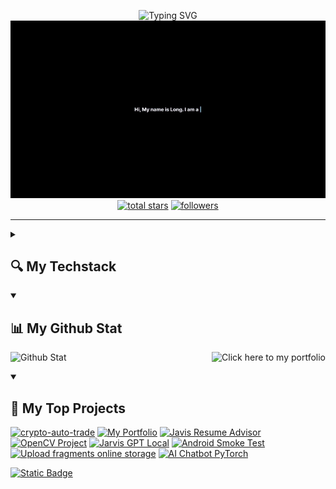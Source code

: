   <!-- Using documentation from https://github.com/anuraghazra/github-readme-stats -->

<p align="center">
    <img
      src="https://readme-typing-svg.demolab.com?font=Fira+Code&duration=2000&pause=1000&color=18F776&center=true&vCenter=true&random=false&width=435&lines=Welcome+to+my+GitHub+%F0%9F%91%8B;Please+leave+a+star+if+you+like%F0%9F%98%84"
      alt="Typing SVG"
    />
    <br/>
    <a
      href="https://longnguyen-vhoang.vercel.app/"
      title="Here is my portfolio 👨‍💻"
    >
      <img
        src="https://raw.githubusercontent.com/knight1972001/knight1972001/main/intro.gif"
        alt=" Hi there!"
      />
    </a>
    <br/>
    <a href="https://github.com/knight1972001?tab=repositories&sort=stargazers">
      <img
        alt="total stars"
        title="Total stars on GitHub"
        src="https://custom-icon-badges.demolab.com/github/stars/knight1972001?color=55960c&style=for-the-badge&labelColor=488207&logo=star"
    /></a>
    <a href="https://github.com/knight1972001?tab=followers">
      <img
        alt="followers"
        title="Follow me on Github"
        src="https://custom-icon-badges.demolab.com/github/followers/knight1972001?color=236ad3&labelColor=1155ba&style=for-the-badge&logo=person-add&label=Follow&logoColor=white"
    /></a>
  </p>

---

<details>

  <summary><h2>🔍 My Techstack</h2></summary>
  <a href="https://longnguyen-vhoang.vercel.app/">
    <img src="https://raw.githubusercontent.com/knight1972001/knight1972001/main/waving.gif" alt="Click here to my portfolio" title="Click here to my portfolio" align="right" />
  </a>

  <h3 style="padding-left:5px;">🧰 Languages</h3>
  <p style="padding-left:20px;">
    <img align="left" alt="Java" title="Java" width="25px" style="padding-right:10px;" src="https://cdn.jsdelivr.net/gh/devicons/devicon/icons/java/java-original.svg"/>
    <img align="left" alt="Swift" title="Swift" width="25px" style="padding-right:10px;" src="https://cdn.jsdelivr.net/gh/devicons/devicon@latest/icons/swift/swift-original.svg"/>
    <img align="left" alt="TypeScript" title="TypeScript" width="25px" style="padding-right:10px;" src="https://cdn.jsdelivr.net/gh/devicons/devicon/icons/typescript/typescript-plain.svg" />
    <img align="left" alt="Git" title="Git" width="25px" style="padding-right:10px;" src="https://cdn.jsdelivr.net/gh/devicons/devicon/icons/git/git-original.svg" />
    <img align="left" alt="Linux" title="Linux" width="25px" style="padding-right:10px;" src="https://cdn.jsdelivr.net/gh/devicons/devicon/icons/linux/linux-original.svg" />
    <img align="left" alt="HTML" title="HTML" width="25px" style="padding-right:10px;" src="https://cdn.jsdelivr.net/gh/devicons/devicon/icons/html5/html5-plain.svg" />
    <img align="left" alt="CSS" title="CSS" width="25px" style="padding-right:10px;" src="https://cdn.jsdelivr.net/gh/devicons/devicon/icons/css3/css3-plain.svg" />
    <img align="left" alt="JavaScript" title="JavaScript" width="25px" style="padding-right:10px;" src="https://cdn.jsdelivr.net/gh/devicons/devicon/icons/javascript/javascript-plain.svg" />
    <img align="left" alt="Go" title="Go" width="25px" style="padding-right:10px;" src="https://cdn.jsdelivr.net/gh/devicons/devicon@latest/icons/go/go-original-wordmark.svg" />
    <img align="left" alt="Python" title="Python" width="25px" style="padding-right:10px;" src="https://cdn.jsdelivr.net/gh/devicons/devicon/icons/python/python-plain.svg" />
    <img align="left" alt="C++" title="C++" width="25px" style="padding-right:10px;" src="https://cdn.jsdelivr.net/gh/devicons/devicon@latest/icons/cplusplus/cplusplus-original.svg" />
    <img align="left" alt="Bash" title="Bash" width="25px" style="padding-right:10px;" src="https://cdn.jsdelivr.net/gh/devicons/devicon/icons/bash/bash-original.svg" />
  </p>
  <br />
  <br />

  <h3 style="padding-left:5px;">🔗 Frameworks and Libraries</h3>
  <p style="padding-left:20px;">
    <img align="left" alt="Spring" title="Spring" width="25px" style="padding-right:10px;" src="https://cdn.jsdelivr.net/gh/devicons/devicon/icons/spring/spring-original.svg" />
    <img align="left" alt="Angular" title="Angular" width="25px" style="padding-right:10px;" src="https://cdn.jsdelivr.net/gh/devicons/devicon/icons/angularjs/angularjs-plain.svg" />
    <img align="left" alt="React" title="React" width="25px" style="padding-right:10px;" src="https://cdn.jsdelivr.net/gh/devicons/devicon/icons/react/react-original.svg" />
    <img align="left" alt="NextJS" title="NextJS" width="25px" style="padding-right:10px;" src="https://cdn.jsdelivr.net/gh/devicons/devicon@latest/icons/nextjs/nextjs-original.svg" />
    <img align="left" alt="NodeJS" title="NodeJS" width="25px" style="padding-right:10px;" src="https://cdn.jsdelivr.net/gh/devicons/devicon@latest/icons/nodejs/nodejs-plain-wordmark.svg" />
    <img align="left" alt="ThreeJS" title="ThreeJS" width="25px" style="padding-right:10px;" src="https://cdn.jsdelivr.net/gh/devicons/devicon@latest/icons/threejs/threejs-original-wordmark.svg" />
  </p>
  <br />
  <br />

  <h3 style="padding-left:5px;">🌐 Cloud Computing</h3>
  <p style="padding-left:20px;">
    <img align="left" alt="AWS" title="AWS" width="25px" style="padding-right:10px;" src="https://cdn.jsdelivr.net/gh/devicons/devicon@latest/icons/amazonwebservices/amazonwebservices-original-wordmark.svg" />
    <img align="left" alt="Azure" title="Azure" width="25px" style="padding-right:10px;" src="https://cdn.jsdelivr.net/gh/devicons/devicon@latest/icons/azure/azure-original.svg" />
    <img align="left" alt="Google Cloud" title="Google Cloud" width="25px" style="padding-right:10px;" src="https://cdn.jsdelivr.net/gh/devicons/devicon@latest/icons/googlecloud/googlecloud-original.svg" />
  </p>
  <br />
  <br />

  <h3 style="padding-left:5px;">🐛 Testing</h3>
  <p style="padding-left:20px;">
    <img align="left" alt="Selenium" title="Selenium" width="25px" style="padding-right:10px;" src="https://cdn.jsdelivr.net/gh/devicons/devicon@latest/icons/selenium/selenium-original.svg" />
    <img align="left" alt="Cucumber" title="Cucumber" width="25px" style="padding-right:10px;" src="https://cdn.jsdelivr.net/gh/devicons/devicon@latest/icons/cucumber/cucumber-plain.svg" />
    <img align="left" alt="JUnit" title="JUnit" width="25px" style="padding-right:10px;" src="https://cdn.jsdelivr.net/gh/devicons/devicon@latest/icons/junit/junit-plain-wordmark.svg" />
    <img align="left" alt="BrowserStack" title="BrowserStack" width="25px" style="padding-right:10px;" src="https://cdn.jsdelivr.net/gh/devicons/devicon@latest/icons/browserstack/browserstack-original-wordmark.svg" />
  </p>
  <br />
  <br />

  <h3 style="padding-left:5px;">🔧 Others</h3>
  <p style="padding-left:20px;">
    <img align="left" alt="GitHub" title="GitHub" width="25px" style="padding-right:10px;" src="https://cdn.jsdelivr.net/gh/devicons/devicon@latest/icons/github/github-original-wordmark.svg" />
    <img align="left" alt="Docker" title="Docker" width="25px" style="padding-right:10px;" src="https://cdn.jsdelivr.net/gh/devicons/devicon@latest/icons/docker/docker-original.svg" />
  </p>
  <br />
  <br />

</details>

<details open>

  <summary><h2>📊 My Github Stat</h2></summary>

  <img src="https://github-readme-stats.vercel.app/api/top-langs/?username=knight1972001&exclude_repo=knight1972001,JavisResume&hide=html&langs_count=7&custom_title=My%20Most%20Used%20Language&theme=synthwave&bg_color=40,261F2D,6D577D&title_color=FABD2F&text_color=DADADA" alt="Click here to my portfolio" title="Click here to my portfolio" align="right" />

![Github Stat](https://github-readme-stats.vercel.app/api?username=knight1972001&show_icons=true&bg_color=40,002B2B,1F1F1F&title_color=FABD2F&text_color=8EC07C&icon_color=FE8019&show=reviews,discussions_started,discussions_answered,prs_merged,prs_merged_percentage)

</details>

<details open> 
  <summary><h2>📘 My Top Projects</h2></summary>

  <p align="left">
    <a href="https://github.com/knight1972001/crypto-auto-trade"><img width="350" src="https://github-readme-stats.vercel.app/api/pin/?username=knight1972001&repo=crypto-auto-trade&theme=material-palenight&border_radius=10&hide_border=true" alt="crypto-auto-trade" title="crypto auto trade project"></a>
    <a href="https://github.com/knight1972001/portfolio"><img width="350" src="https://github-readme-stats.vercel.app/api/pin/?username=knight1972001&repo=portfolio&theme=material-palenight&border_radius=10&hide_border=true" alt="My Portfolio" title="My Portfolio"></a>
    <a href="https://github.com/knight1972001/JavisResume"><img width="350" src="https://github-readme-stats.vercel.app/api/pin/?username=knight1972001&repo=JavisResume&theme=material-palenight&border_radius=10&hide_border=true" alt="Javis Resume Advisor" title="Javis Resume Advisor"></a>
    <a href="https://github.com/knight1972001/rock-paper-scissor"><img width="350" src="https://github-readme-stats.vercel.app/api/pin/?username=knight1972001&repo=rock-paper-scissor&theme=material-palenight&border_radius=10&hide_border=true" alt="OpenCV Project" title="OpenCV Project"></a>
    <a href="https://github.com/knight1972001/Jarvis_GPT_Local"><img width="350" src="https://github-readme-stats.vercel.app/api/pin/?username=knight1972001&repo=Jarvis_GPT_Local&theme=material-palenight&border_radius=10&hide_border=true" alt="Jarvis GPT Local" title="Jarvis GPT Local"></a>
    <a href="https://github.com/knight1972001/TheScoreApp_Test"><img width="350" src="https://github-readme-stats.vercel.app/api/pin/?username=knight1972001&repo=TheScoreApp_Test&theme=material-palenight&border_radius=10&hide_border=true" alt="Android Smoke Test" title="Android Smoke Test"></a>
    <a href="https://github.com/knight1972001/fragments"><img width="350" src="https://github-readme-stats.vercel.app/api/pin/?username=knight1972001&repo=fragments&theme=material-palenight&border_radius=10&hide_border=true" alt="Upload fragments online storage" title="Upload fragments online storage"></a>
    <a href="https://github.com/knight1972001/AI_Chatbot_PRJ666"><img width="350" src="https://github-readme-stats.vercel.app/api/pin/?username=knight1972001&repo=AI_Chatbot_PRJ666&theme=material-palenight&border_radius=10&hide_border=true" alt="AI Chatbot PyTorch" title="AI Chatbot PyTorch"></a>
  </p>

<a href="https://github.com/knight1972001?tab=repositories"><img alt="Static Badge" src="https://img.shields.io/badge/Visit%20my%20Portfolio-gray?style=for-the-badge"></a>

</details>
